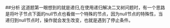 ##分析
这道题第一眼想到的就是递归,在使用递归解决二叉树问题时，有一个思路是将叶子节点下面的null节点也看做一个特殊的节点，因为null节点的特殊性，当递归到null节点时，操作就会发生改变，也就是遇到了停止条件。
